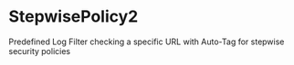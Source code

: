 # StepwisePolicy2
Predefined Log Filter checking a specific URL  with Auto-Tag for stepwise security policies
